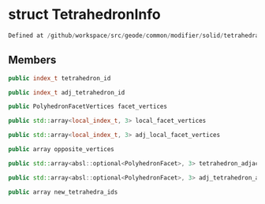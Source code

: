 # struct TetrahedronInfo

```cpp
Defined at /github/workspace/src/geode/common/modifier/solid/tetrahedral_solid_modifier.cpp#1953
```

## Members

```cpp
public index_t tetrahedron_id

```

```cpp
public index_t adj_tetrahedron_id

```

```cpp
public PolyhedronFacetVertices facet_vertices

```

```cpp
public std::array<local_index_t, 3> local_facet_vertices

```

```cpp
public std::array<local_index_t, 3> adj_local_facet_vertices

```

```cpp
public array opposite_vertices

```

```cpp
public std::array<absl::optional<PolyhedronFacet>, 3> tetrahedron_adjacents

```

```cpp
public std::array<absl::optional<PolyhedronFacet>, 3> adj_tetrahedron_adjacents

```

```cpp
public array new_tetrahedra_ids

```



